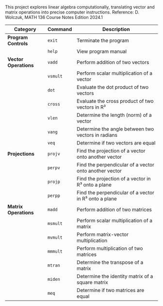 This project explores linear algebra computationally, translating vector and matrix operations into precise computer instructions.
Reference: D. Wolczuk, MATH 136 Course Notes Edition 2024.1



| **Category**            | **Command** | **Description**                                      |
|-------------------------|------------|------------------------------------------------------|
| **Program Controls**    | `exit`      | Terminate the program                              |
|                         | `help`      | View program manual                               |
| **Vector Operations**   | `vadd`      | Perform addition of two vectors                   |
|                         | `vsmult`    | Perform scalar multiplication of a vector        |
|                         | `dot`       | Evaluate the dot product of two vectors          |
|                         | `cross`     | Evaluate the cross product of two vectors in R³  |
|                         | `vlen`      | Determine the length (norm) of a vector          |
|                         | `vang`      | Determine the angle between two vectors in radians |
|                         | `veq`       | Determine if two vectors are equal               |
| **Projections**         | `projv`     | Find the projection of a vector onto another vector |
|                         | `perpv`     | Find the perpendicular of a vector onto another vector |
|                         | `projp`     | Find the projection of a vector in R³ onto a plane |
|                         | `perpp`     | Find the perpendicular of a vector in R³ onto a plane |
| **Matrix Operations**   | `madd`      | Perform addition of two matrices                 |
|                         | `msmult`    | Perform scalar multiplication of a matrix       |
|                         | `mvmult`    | Perform matrix-vector multiplication            |
|                         | `mmmult`    | Perform multiplication of two matrices          |
|                         | `mtran`     | Determine the transpose of a matrix            |
|                         | `miden`     | Determine the identity matrix of a square matrix |
|                         | `meq`       | Determine if two matrices are equal             |
